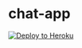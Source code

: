 # chat-app

[![Deploy to Heroku](https://www.herokucdn.com/deploy/button.png)](https://heroku.com/deploy)
